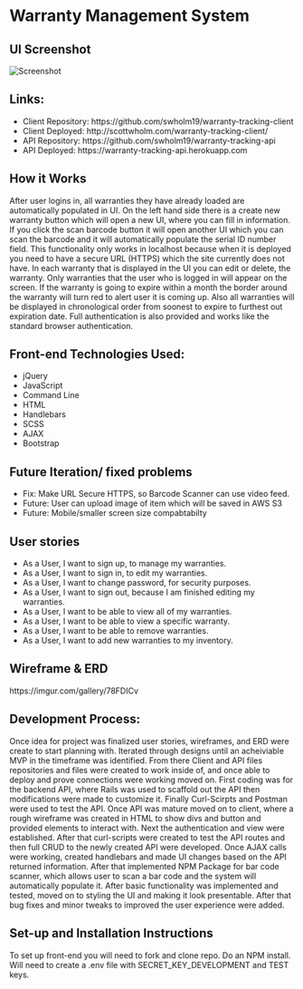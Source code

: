 <h1>Warranty Management System</h1>

<h2>UI Screenshot</h2>

![Screenshot](https://i.imgur.com/trMqTDB.png)

<h2>Links:</h2>
<ul>
  <li>Client Repository: https://github.com/swholm19/warranty-tracking-client</li>
  <li>Client Deployed: http://scottwholm.com/warranty-tracking-client/</li>
  <li>API Repository: https://github.com/swholm19/warranty-tracking-api</li>
  <li>API Deployed: https://warranty-tracking-api.herokuapp.com</li>
</ul>

<h2>How it Works</h2>
<p>After user logins in, all warranties they have already loaded are automatically
populated in UI. On the left hand side there is a create new warranty button which
will open a new UI, where you can fill in information. If you click the scan
barcode button it will open another UI which you can scan the barcode and it will
automatically populate the serial ID number field. This functionality only works
in localhost because when it is deployed you need to have a secure URL (HTTPS)
which the site currently does not have. In each warranty that is displayed
in the UI you can edit or delete, the warranty. Only warranties that the user who
is logged in will appear on the screen. If the warranty is going to expire within
a month the border around the warranty will turn red to alert user it is coming up.
Also all warranties will be displayed in chronological order from soonest
to expire to furthest out expiration date. Full authentication is also provided and
works like the standard browser authentication.</p>

<h2>Front-end Technologies Used:</h2>
<ul>
  <li>jQuery</li>
  <li>JavaScript</li>
  <li>Command Line</li>
  <li>HTML</li>
  <li>Handlebars</li>
  <li>SCSS</li>
  <li>AJAX</li>
  <li>Bootstrap</li>
</ul>

<h2>Future Iteration/ fixed problems</h2>
<ul>
  <li>Fix: Make URL Secure HTTPS, so Barcode Scanner can use video feed.</li>
  <li>Future: User can upload image of item which will be saved in AWS S3</li>
  <li>Future: Mobile/smaller screen size compabtabilty</li>
</ul>

<h2>User stories</h2>
<ul>
  <li>As a User, I want to sign up, to manage my warranties.</li>
  <li>As a User, I want to sign in, to edit my warranties.</li>
  <li>As a User, I want to change password, for security purposes.</li>
  <li>As a User, I want to sign out, because I am finished editing my warranties.</li>
  <li>As a User, I want to be able to view all of my warranties.</li>
  <li>As a User, I want to be able to view a specific warranty.</li>
  <li>As a User, I want to be able to remove warranties.</li>
  <li>As a User, I want to add new warranties to my inventory.</li>
</ul>

<h2>Wireframe & ERD</h2>
https://imgur.com/gallery/78FDICv

<h2>Development Process:</h2>
<p>Once idea for project was finalized user stories, wireframes, and ERD were create
to start planning with. Iterated through designs until an acheiviable MVP in the
timeframe was identified. From there Client and API files repositories and files
were created to work inside of, and once able to deploy and prove connections
were working moved on. First coding was for the backend API, where Rails was
used to scaffold out the API then modifications were made to customize it. Finally
Curl-Scirpts and Postman were used to test the API. Once API was mature moved on to
client, where a rough wireframe was created in HTML to show divs and button and
provided elements to interact with. Next the authentication and view were established.
After that curl-scripts were created to test the API routes and then full CRUD
to the newly created API were developed. Once AJAX calls were working, created
handlebars and made UI changes based on the API returned information. After that
implemented NPM Package for bar code scanner, which allows user to scan a
bar code and the system will automatically populate it. After basic functionality was
implemented and tested, moved on to styling the UI and making it look presentable.
After that bug fixes and minor tweaks to improved the user experience were
added.</p>

<h2>Set-up and Installation Instructions</h2>
<p>To set up front-end you will need to fork and clone repo. Do an NPM install.
Will need to create a .env file with SECRET_KEY_DEVELOPMENT and TEST keys.</p>
